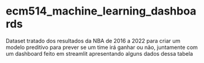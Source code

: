 # ecm514_machine_learning_dashboards
 Dataset tratado dos resultados da NBA de 2016 a 2022 para criar um modelo preditivo para prever se um time irá ganhar ou não, juntamente com um dashboard feito em streamlit apresentando alguns dados dessa tabela
